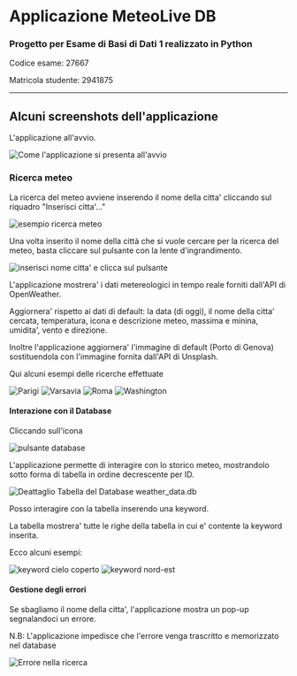 # Applicazione MeteoLive DB
### Progetto per Esame di Basi di Dati 1 realizzato in Python

Codice esame: 27667 

Matricola studente: 2941875

---
## Alcuni screenshots dell'applicazione

L'applicazione all'avvio.

![Come l'applicazione si presenta all'avvio](https://github.com/DamianSanremo/Media/blob/main/Screenshot_avvio.png)

### Ricerca meteo 

La ricerca del meteo avviene inserendo il nome della citta' cliccando sul riquadro "Inserisci citta'..."

![esempio ricerca meteo](https://github.com/DamianSanremo/Media/blob/main/Screenshot_particular_searchbox.png)

Una volta inserito il nome della città che si vuole cercare per la ricerca del meteo, basta cliccare sul pulsante con la lente d'ingrandimento.

![inserisci nome citta' e clicca sul pulsante](https://github.com/DamianSanremo/Media/blob/main/Screenshot_particular_searchbox2.png) 

L'applicazione mostrera' i dati metereologici in tempo reale forniti dall'API di OpenWeather. 

Aggiornera' rispetto ai dati di default: la data (di oggi), il nome della citta' cercata, temperatura, icona e descrizione meteo, massima e minina, umidita', vento e direzione.

Inoltre l'applicazione aggiornera' l'immagine di default (Porto di Genova) sostituendola con l'immagine fornita dall'API di Unsplash. 

Qui alcuni esempi delle ricerche effettuate

![Parigi](https://github.com/DamianSanremo/Media/blob/main/Screenshot_4.png)
![Varsavia](https://github.com/DamianSanremo/Media/blob/main/Screenshot_5.png)
![Roma](https://github.com/DamianSanremo/Media/blob/main/Screenshot_7.png)
![Washington](https://github.com/DamianSanremo/Media/blob/main/Screenshot_8.png)

#### Interazione con il Database 

Cliccando sull'icona 

![pulsante database](https://github.com/DamianSanremo/Media/blob/main/Screenshot_particular.png) 

L'applicazione permette di interagire con lo storico meteo, mostrandolo sotto forma di tabella in ordine decrescente per ID.

![Deattaglio Tabella del Database weather_data.db](https://github.com/DamianSanremo/Media/blob/main/Screenshot_expanded_1.png)

Posso interagire con la tabella inserendo una keyword.

La tabella mostrera' tutte le righe della tabella in cui e' contente la keyword inserita.

Ecco alcuni esempi: 

![keyword cielo coperto](https://github.com/DamianSanremo/Media/blob/main/Screenshot_Keyword_cielo_coperto.png)
![keyword nord-est](https://github.com/DamianSanremo/Media/blob/main/Screenshot_Keyword_nord-est.png)
 
#### Gestione degli errori

Se sbagliamo il nome della citta', l'applicazione mostra un pop-up segnalandoci un errore.

N.B: L'applicazione impedisce che l'errore venga trascritto e memorizzato nel database

![Errore nella ricerca](https://github.com/DamianSanremo/Media/blob/main/Screenshot_particular_error.png)
